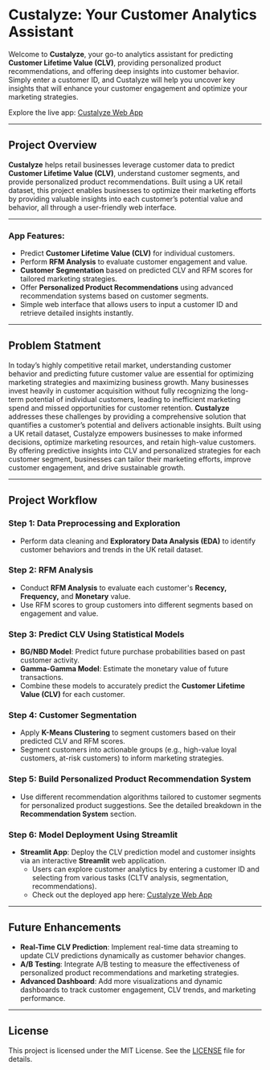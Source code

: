 # **Custalyze: Your Customer Analytics Assistant**

Welcome to **Custalyze**, your go-to analytics assistant for predicting **Customer Lifetime Value (CLV)**, providing personalized product recommendations, and offering deep insights into customer behavior. Simply enter a customer ID, and Custalyze will help you uncover key insights that will enhance your customer engagement and optimize your marketing strategies.

Explore the live app: [Custalyze Web App](https://customer-analytics-assistant-urzknsdg8udnsjm9x4efhd.streamlit.app/)

---

## **Project Overview**

**Custalyze** helps retail businesses leverage customer data to predict **Customer Lifetime Value (CLV)**, understand customer segments, and provide personalized product recommendations. Built using a UK retail dataset, this project enables businesses to optimize their marketing efforts by providing valuable insights into each customer’s potential value and behavior, all through a user-friendly web interface.

---
### **App Features:**
- Predict **Customer Lifetime Value (CLV)** for individual customers.
- Perform **RFM Analysis** to evaluate customer engagement and value.
- **Customer Segmentation** based on predicted CLV and RFM scores for tailored marketing strategies.
- Offer **Personalized Product Recommendations** using advanced recommendation systems based on customer segments.
- Simple web interface that allows users to input a customer ID and retrieve detailed insights instantly.

---

## **Problem Statment**

In today’s highly competitive retail market, understanding customer behavior and predicting future customer value are essential for optimizing marketing strategies and maximizing business growth. Many businesses invest heavily in customer acquisition without fully recognizing the long-term potential of individual customers, leading to inefficient marketing spend and missed opportunities for customer retention.
**Custalyze** addresses these challenges by providing a comprehensive solution that quantifies a customer’s potential and delivers actionable insights. Built using a UK retail dataset, Custalyze empowers businesses to make informed decisions, optimize marketing resources, and retain high-value customers. By offering predictive insights into CLV and personalized strategies for each customer segment, businesses can tailor their marketing efforts, improve customer engagement, and drive sustainable growth.

---

## **Project Workflow**

### **Step 1: Data Preprocessing and Exploration**
- Perform data cleaning and **Exploratory Data Analysis (EDA)** to identify customer behaviors and trends in the UK retail dataset.

### **Step 2: RFM Analysis**
- Conduct **RFM Analysis** to evaluate each customer's **Recency, Frequency,** and **Monetary** value.
- Use RFM scores to group customers into different segments based on engagement and value.

### **Step 3: Predict CLV Using Statistical Models**
- **BG/NBD Model**: Predict future purchase probabilities based on past customer activity.
- **Gamma-Gamma Model**: Estimate the monetary value of future transactions.
- Combine these models to accurately predict the **Customer Lifetime Value (CLV)** for each customer.

### **Step 4: Customer Segmentation**
- Apply **K-Means Clustering** to segment customers based on their predicted CLV and RFM scores.
- Segment customers into actionable groups (e.g., high-value loyal customers, at-risk customers) to inform marketing strategies.

### **Step 5: Build Personalized Product Recommendation System**
- Use different recommendation algorithms tailored to customer segments for personalized product suggestions. See the detailed breakdown in the **Recommendation System** section.

### **Step 6: Model Deployment Using Streamlit**
- **Streamlit App**: Deploy the CLV prediction model and customer insights via an interactive **Streamlit** web application.
  - Users can explore customer analytics by entering a customer ID and selecting from various tasks (CLTV analysis, segmentation, recommendations).
  - Check out the deployed app here: [Custalyze Web App](https://customer-analytics-assistant-urzknsdg8udnsjm9x4efhd.streamlit.app/)

---

## **Future Enhancements**

- **Real-Time CLV Prediction**: Implement real-time data streaming to update CLV predictions dynamically as customer behavior changes.
- **A/B Testing**: Integrate A/B testing to measure the effectiveness of personalized product recommendations and marketing strategies.
- **Advanced Dashboard**: Add more visualizations and dynamic dashboards to track customer engagement, CLV trends, and marketing performance.

---

## **License**

This project is licensed under the MIT License. See the [LICENSE](LICENSE) file for details.
